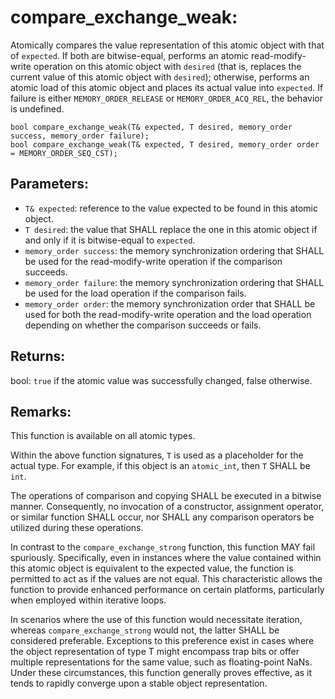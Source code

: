 # compare_exchange_weak:
Atomically compares the value representation of this atomic object with that of `expected`. If both are bitwise-equal, performs an atomic read-modify-write operation on this atomic object with `desired` (that is, replaces the current value of this atomic object with `desired`); otherwise, performs an atomic load of this atomic object and places its actual value into `expected`. If failure is either `MEMORY_ORDER_RELEASE` or `MEMORY_ORDER_ACQ_REL`, the behavior is undefined. 

```nvgt
bool compare_exchange_weak(T& expected, T desired, memory_order success, memory_order failure);
bool compare_exchange_weak(T& expected, T desired, memory_order order = MEMORY_ORDER_SEQ_CST);
```

## Parameters:
* `T& expected`: reference to the value expected to be found in this atomic object.
* `T desired`: the value that SHALL replace the one in this atomic object if and only if it is bitwise-equal to `expected`.
* `memory_order success`: the memory synchronization ordering that SHALL be used for the read-modify-write operation if the comparison succeeds.
* `memory_order failure`: the memory synchronization ordering that SHALL be used for the load operation if the comparison fails.
* `memory_order order`: the memory synchronization order that SHALL be used for both the read-modify-write operation and the load operation depending on whether the comparison succeeds or fails.

## Returns:
bool: `true` if the atomic value was successfully changed, false otherwise.

## Remarks:
This function is available on all atomic types.

Within the above function signatures, `T` is used as a placeholder for the actual type. For example, if this object is an `atomic_int`, then `T` SHALL be `int`.

The operations of comparison and copying SHALL be executed in a bitwise manner. Consequently, no invocation of a constructor, assignment operator, or similar function SHALL occur, nor SHALL any comparison operators be utilized during these operations.

In contrast to the `compare_exchange_strong` function, this function MAY fail spuriously. Specifically, even in instances where the value contained within this atomic object is equivalent to the expected value, the function is permitted to act as if the values are not equal. This characteristic allows the function to provide enhanced performance on certain platforms, particularly when employed within iterative loops.

In scenarios where the use of this function would necessitate iteration, whereas `compare_exchange_strong` would not, the latter SHALL be considered preferable. Exceptions to this preference exist in cases where the object representation of type T might encompass trap bits or offer multiple representations for the same value, such as floating-point NaNs. Under these circumstances, this function generally proves effective, as it tends to rapidly converge upon a stable object representation.
